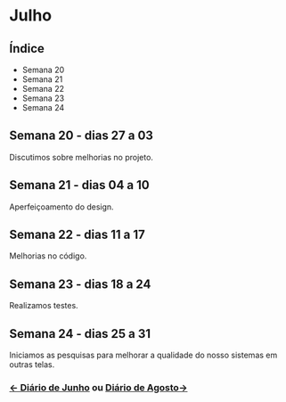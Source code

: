 # Julho

## Índice
* Semana 20
* Semana 21
* Semana 22 
* Semana 23 
* Semana 24 


## Semana 20 - dias 27 a 03
Discutimos sobre melhorias no projeto.

## Semana 21 - dias 04 a 10
Aperfeiçoamento do design.

## Semana 22 - dias 11 a 17
Melhorias no código.

## Semana 23 - dias 18 a 24
Realizamos testes.

## Semana 24 - dias 25 a 31
Iniciamos as pesquisas para melhorar a qualidade do nosso sistemas em outras telas.

### [← Diário de Junho](https://github.com/NatanPolsak/Programirins-by-VP/blob/main/diario/Junho.md) ou [Diário de Agosto→](https://github.com/NatanPolsak/Programirins-by-VP/blob/main/diario/Agosto.md)

